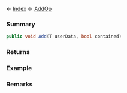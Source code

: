 ← [Index](Api-Index) ← [AddOp<T>](VRageMath.AddOp`1)

### Summary

```csharp
public void Add(T userData, bool contained)
```

### Returns

### Example

### Remarks

